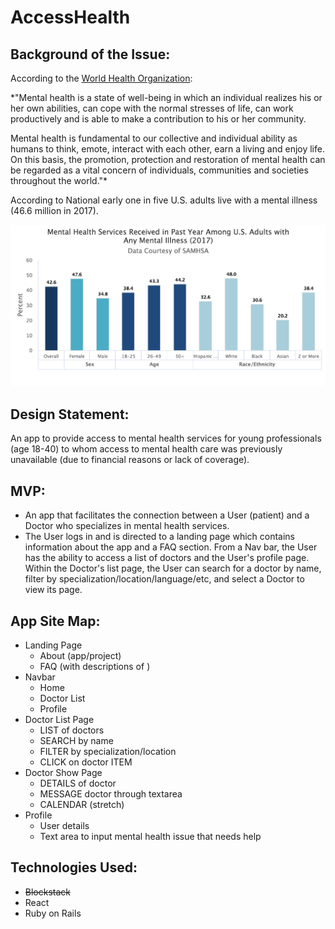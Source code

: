 # AccessHealth

## Background of the Issue:
According to the [World Health Organization](https://www.who.int/en/news-room/fact-sheets/detail/mental-health-strengthening-our-response
):

*"Mental health is a state of well-being in which an individual realizes his or her own abilities, can cope with the normal stresses of life, can work productively and is able to make a contribution to his or her community.

Mental health is fundamental to our collective and individual ability as humans to think, emote, interact with each other, earn a living and enjoy life. On this basis, the promotion, protection and restoration of mental health can be regarded as a vital concern of individuals, communities and societies throughout the world."*

According to National early one in five U.S. adults live with a mental illness (46.6 million in 2017).

![Graph](src/images/mental-health-svcs-adults.png)

## Design Statement:
An app to provide access to mental health services for young professionals (age 18-40) to whom access to mental health care was previously unavailable (due to financial reasons or lack of coverage).

## MVP:
- An app that facilitates the connection between a User (patient) and a Doctor who specializes in mental health services.
- The User logs in and is directed to a landing page which contains information about the app and a FAQ section. From a Nav bar, the User has the ability to access a list of doctors and the User's profile page. Within the Doctor's list page, the User can search for a doctor by name, filter by specialization/location/language/etc, and select a Doctor to view its page.

## App Site Map:
- Landing Page
	- About (app/project)
	- FAQ (with descriptions of )
- Navbar
	- Home
	- Doctor List
	- Profile
- Doctor List Page
	- LIST of doctors
	- SEARCH by name
	- FILTER by specialization/location
	- CLICK on doctor ITEM
- Doctor Show Page
	- DETAILS of doctor
	- MESSAGE doctor through textarea
	- CALENDAR (stretch)
- Profile
	- User details
	- Text area to input mental health issue that needs help

## Technologies Used:
- ~~Blockstack~~
- React
- Ruby on Rails
